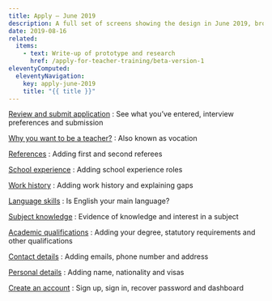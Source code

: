 ```yaml
---
title: Apply – June 2019
description: A full set of screens showing the design in June 2019, broken down by section.
date: 2019-08-16
related:
  items:
    - text: Write-up of prototype and research
      href: /apply-for-teacher-training/beta-version-1
eleventyComputed:
  eleventyNavigation:
    key: apply-june-2019
    title: "{{ title }}"
---
```


[Review and submit application](review-and-submit)
: See what you’ve entered, interview preferences and submission

[Why you want to be a teacher?](vocation)
: Also known as vocation

[References](references)
: Adding first and second referees

[School experience](school-experience)
: Adding school experience roles

[Work history](work-history)
: Adding work history and explaining gaps

[Language skills](language-skills)
: Is English your main language?

[Subject knowledge](subject-knowledge)
: Evidence of knowledge and interest in a subject

[Academic qualifications](academic-qualifications)
: Adding your degree, statutory requirements and other qualifications

[Contact details](contact-details)
: Adding emails, phone number and address

[Personal details](personal-details)
: Adding name, nationality and visas

[Create an account](create-account)
: Sign up, sign in, recover password and dashboard
